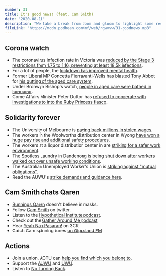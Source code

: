 ```yaml
---
number: 31
title: It's good news! (feat. Cam Smith)
date: "2020-08-11"
description: "We take a break from doom and gloom to highlight some recent wins. Then we chat with broadcaster and conspiracy researcher Cam Smith about the sovereign citizens and far-right cranks at a Bunnings near you."
fileLink: "https://mcdn.podbean.com/mf/web/rgwvvw/31-goodnews.mp3"
---
```


## Corona watch

- The coronavirus infection rate in Victoria was [reduced by the Stage 3 restrictions from 1.75 to 1.16, preventing at least 18.5k infections](https://www.abc.net.au/news/2020-08-04/melbournes-coronavirus-lockdown-worth-it-burnet-institute-data/12521434).
- For a lot of people, the [lockdown has improved mental health](https://www.bennettinstitute.cam.ac.uk/blog/did-lockdowns-make-us-happier/).
- Former Liberal MP Concetta Fierravanti-Wells has blasted Tony Abbot for [his gutting of the aged care system](https://www.smh.com.au/politics/federal/government-chose-futile-bureaucratic-exercise-over-aged-care-reform-liberal-mp-says-20200803-p55i2g.html).
- Under Bronwyn Bishop's watch, [people in aged care were bathed in kerosene](https://www.abc.net.au/pm/stories/s108761.htm). 
- Come Affairs Minister Peter Dutton has [refused to cooperate with investigations to into the Ruby Princess fiasco](https://thenewdaily.com.au/news/2020/08/06/dutton-ruby-princess-questions-morrison-andrew/).

## Solidarity forever

- The University of Melbourne is [paying back millions in stolen wages](https://www.abc.net.au/news/2020-08-05/university-of-melbourne-exposed-in-decade-long-wage-theft-case/12519588).
- The workers in the Woolworths distribution center in Wyong [have won a huge pay rise and additional safety procedures](https://twitter.com/UnitedWorkersOz/status/1291271786084962304).
- The workers at a liquor distribution center in are [striking for a safer work environment](https://www.theage.com.au/politics/victoria/woolies-liquor-warehouse-workers-walk-off-the-job-after-new-virus-case-20200803-p55hzh.html).
- The Spotless Laundry in Dandenong is being [shut down after workers walked out over unsafe working conditions](http://www.unitedworkers.org.au/spotless-dandenong-pay/).  
- The Australian Unemployed Worker's Union is [striking against "mutual obligations"](http://thebannerbright.com/2020/08/05/auwu-strikes-against-so-called-mutual-obligations/).
- Read the AUWU's [strike demands and guidance here](https://auwu.substack.com/p/how-to-participate-in-the-auwu-mostrike).

## Cam Smith chats Qaren

- [Bunnings Qaren](https://twitter.com/sexenheimer/status/1287174291138572288) doesn't believe in masks.
- Follow [Cam Smith](https://twitter.com/sexenheimer) on twitter.
- Listen to the [Hypothetical Institute podcast](https://hypotheticalinstitute.podbean.com/).
- Check out the [Gather Around Me podcast](https://podcasts.apple.com/nz/podcast/gather-around-me/id334506725)
- Hear [Yeah Nah Pasaran!](https://www.3cr.org.au/yeahnahpasaran) on 3CR
- Catch Cam spinning tunes [on Gippsland FM](https://www.gippslandfm.org.au/)

## Actions

- Join a union. ACTU can [help you find which you belong to](https://www.actu.org.au/).
- Support the [AUWU](https://unemployedworkersunion.com/) and [UWU](https://www.unitedworkers.org.au/).
- Listen to [No Turning Back](http://noturningback.tv).